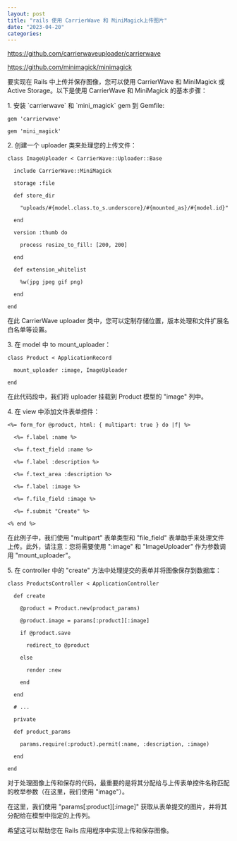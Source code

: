 ```yaml
---
layout: post
title: "rails 使用 CarrierWave 和 MiniMagick上传图片"
date: "2023-04-20"
categories: 
---
```

<p><a href="https://github.com/carrierwaveuploader/carrierwave">https://github.com/carrierwaveuploader/carrierwave</a></p>

<p><a href="https://github.com/minimagick/minimagick">https://github.com/minimagick/minimagick</a></p>

<p>要实现在 Rails 中上传并保存图像，您可以使用 CarrierWave 和 MiniMagick 或 Active Storage。以下是使用 CarrierWave 和 MiniMagick 的基本步骤：</p>

<p>1. 安装 `carrierwave` 和 `mini_magick` gem 到 Gemfile:</p>

<pre>
<code>gem &#39;carrierwave&#39;

gem &#39;mini_magick&#39;</code></pre>

<p>2. 创建一个 uploader 类来处理您的上传文件：</p>

<pre>
<code>class ImageUploader &lt; CarrierWave::Uploader::Base

&nbsp; include CarrierWave::MiniMagick

&nbsp; storage :file

&nbsp; def store_dir

&nbsp;&nbsp;&nbsp; &quot;uploads/#{model.class.to_s.underscore}/#{mounted_as}/#{model.id}&quot;

&nbsp; end

&nbsp; version :thumb do

&nbsp;&nbsp;&nbsp; process resize_to_fill: [200, 200]

&nbsp; end

&nbsp; def extension_whitelist

&nbsp;&nbsp;&nbsp; %w(jpg jpeg gif png)

&nbsp; end

end</code></pre>

<p>在此 CarrierWave uploader 类中，您可以定制存储位置，版本处理和文件扩展名白名单等设置。</p>

<p>3. 在 model 中 to mount_uploader：</p>

<pre>
<code>class Product &lt; ApplicationRecord

&nbsp; mount_uploader :image, ImageUploader

end</code></pre>

<p>在此代码段中，我们将 uploader 挂载到 Product 模型的 &quot;image&quot; 列中。</p>

<p>4. 在 view 中添加文件表单控件：</p>

<pre>
<code>&lt;%= form_for @product, html: { multipart: true } do |f| %&gt;

&nbsp; &lt;%= f.label :name %&gt;

&nbsp; &lt;%= f.text_field :name %&gt;

&nbsp; &lt;%= f.label :description %&gt;

&nbsp; &lt;%= f.text_area :description %&gt;

&nbsp; &lt;%= f.label :image %&gt;

&nbsp; &lt;%= f.file_field :image %&gt;

&nbsp; &lt;%= f.submit &quot;Create&quot; %&gt;

&lt;% end %&gt;</code></pre>

<p>在此例子中，我们使用 &quot;multipart&quot; 表单类型和 &quot;file_field&quot; 表单助手来处理文件上传。此外，请注意：您将需要使用 &quot;:image&quot; 和 &quot;ImageUploader&quot; 作为参数调用 &quot;mount_uploader&quot;。</p>

<p>5. 在 controller 中的 &quot;create&quot; 方法中处理提交的表单并将图像保存到数据库：</p>

<pre>
<code>class ProductsController &lt; ApplicationController

&nbsp; def create

&nbsp;&nbsp;&nbsp; @product = Product.new(product_params)

&nbsp;&nbsp;&nbsp; @product.image = params[:product][:image]

&nbsp;&nbsp;&nbsp; if @product.save

&nbsp;&nbsp;&nbsp;&nbsp;&nbsp; redirect_to @product

&nbsp;&nbsp;&nbsp; else

&nbsp;&nbsp;&nbsp;&nbsp;&nbsp; render :new

&nbsp;&nbsp;&nbsp; end

&nbsp; end

&nbsp; # ...

&nbsp; private

&nbsp; def product_params

&nbsp;&nbsp;&nbsp; params.require(:product).permit(:name, :description, :image)

&nbsp; end

end</code></pre>

<p>对于处理图像上传和保存的代码，最重要的是将其分配给与上传表单控件名称匹配的枚举参数（在这里，我们使用 &quot;image&quot;）。</p>

<p>在这里，我们使用 &quot;params[:product][:image]&quot; 获取从表单提交的图片，并将其分配给在模型中指定的上传列。</p>

<p>希望这可以帮助您在 Rails 应用程序中实现上传和保存图像。</p>

